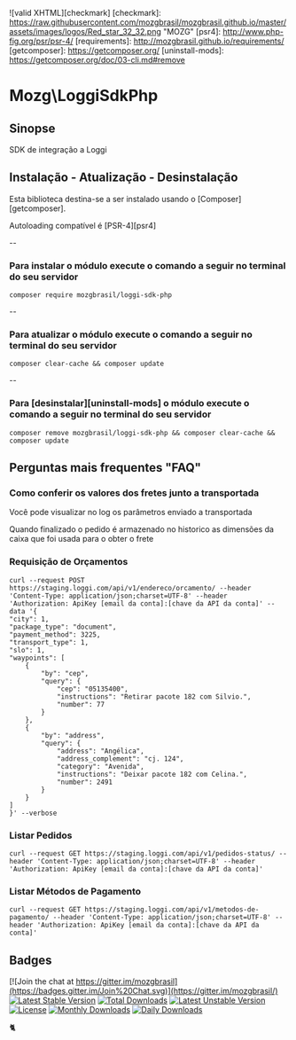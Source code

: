 ![valid XHTML][checkmark]
[checkmark]: https://raw.githubusercontent.com/mozgbrasil/mozgbrasil.github.io/master/assets/images/logos/Red_star_32_32.png "MOZG"
[psr4]: http://www.php-fig.org/psr/psr-4/
[requirements]: http://mozgbrasil.github.io/requirements/
[getcomposer]: https://getcomposer.org/
[uninstall-mods]: https://getcomposer.org/doc/03-cli.md#remove

# Mozg\LoggiSdkPhp

## Sinopse

SDK de integração a Loggi

## Instalação - Atualização - Desinstalação

Esta biblioteca destina-se a ser instalado usando o [Composer][getcomposer].

Autoloading compatível é [PSR-4][psr4]

--

### Para instalar o módulo execute o comando a seguir no terminal do seu servidor

    composer require mozgbrasil/loggi-sdk-php

-- 

### Para atualizar o módulo execute o comando a seguir no terminal do seu servidor

    composer clear-cache && composer update

--

### Para [desinstalar][uninstall-mods] o módulo execute o comando a seguir no terminal do seu servidor

    composer remove mozgbrasil/loggi-sdk-php && composer clear-cache && composer update

## Perguntas mais frequentes "FAQ"

### Como conferir os valores dos fretes junto a transportada

Você pode visualizar no log os parâmetros enviado a transportada

Quando finalizado o pedido é armazenado no historico as dimensões da caixa que foi usada para o obter o frete

### Requisição de Orçamentos

	curl --request POST https://staging.loggi.com/api/v1/endereco/orcamento/ --header 'Content-Type: application/json;charset=UTF-8' --header 'Authorization: ApiKey [email da conta]:[chave da API da conta]' --data '{
	"city": 1,
	"package_type": "document",
	"payment_method": 3225,
	"transport_type": 1,
	"slo": 1,
	"waypoints": [
	    {
	        "by": "cep",
	        "query": {
	            "cep": "05135400",
	            "instructions": "Retirar pacote 182 com Silvio.",
	            "number": 77
	        }
	    },
	    {
	        "by": "address",
	        "query": {
	            "address": "Angélica",
	            "address_complement": "cj. 124",
	            "category": "Avenida",
	            "instructions": "Deixar pacote 182 com Celina.",
	            "number": 2491
	        }
	    }
	]
	}' --verbose

### Listar Pedidos 

	curl --request GET https://staging.loggi.com/api/v1/pedidos-status/ --header 'Content-Type: application/json;charset=UTF-8' --header 'Authorization: ApiKey [email da conta]:[chave da API da conta]'

### Listar Métodos de Pagamento 

	curl --request GET https://staging.loggi.com/api/v1/metodos-de-pagamento/ --header 'Content-Type: application/json;charset=UTF-8' --header 'Authorization: ApiKey [email da conta]:[chave da API da conta]' 

## Badges

[![Join the chat at https://gitter.im/mozgbrasil](https://badges.gitter.im/Join%20Chat.svg)](https://gitter.im/mozgbrasil/)
[![Latest Stable Version](https://poser.pugx.org/mozgbrasil/loggi-sdk-php/v/stable)](https://packagist.org/packages/mozgbrasil/loggi-sdk-php)
[![Total Downloads](https://poser.pugx.org/mozgbrasil/loggi-sdk-php/downloads)](https://packagist.org/packages/mozgbrasil/loggi-sdk-php)
[![Latest Unstable Version](https://poser.pugx.org/mozgbrasil/loggi-sdk-php/v/unstable)](https://packagist.org/packages/mozgbrasil/loggi-sdk-php)
[![License](https://poser.pugx.org/mozgbrasil/loggi-sdk-php/license)](https://packagist.org/packages/mozgbrasil/loggi-sdk-php)
[![Monthly Downloads](https://poser.pugx.org/mozgbrasil/loggi-sdk-php/d/monthly)](https://packagist.org/packages/mozgbrasil/loggi-sdk-php)
[![Daily Downloads](https://poser.pugx.org/mozgbrasil/loggi-sdk-php/d/daily)](https://packagist.org/packages/mozgbrasil/loggi-sdk-php)

:cat2: